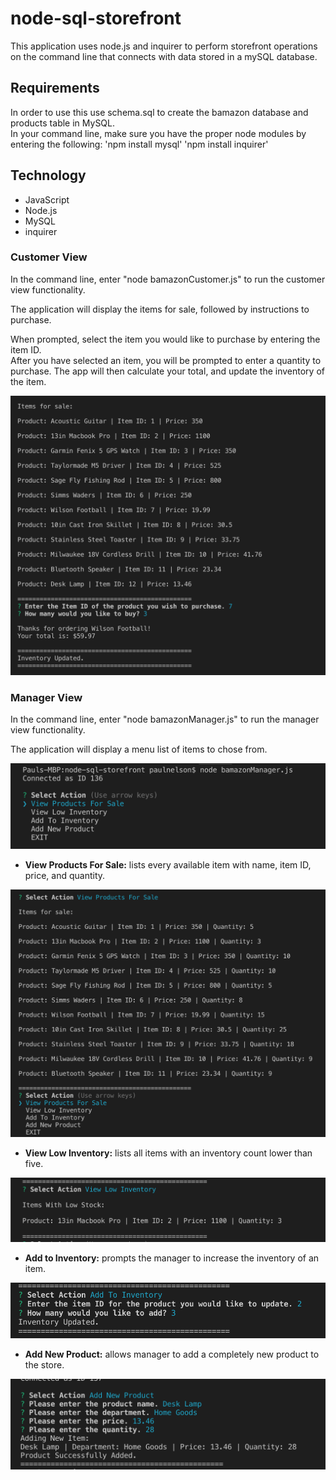 # node-sql-storefront

This application uses node.js and inquirer to perform storefront operations on the command line that connects with data stored in a mySQL database. 

## Requirements
In order to use this use schema.sql to create the bamazon database and products table in MySQL.  
In your command line, make sure you have the proper node modules by entering the following:
'npm install mysql'
'npm install inquirer'

## Technology
* JavaScript
* Node.js
* MySQL
* inquirer

### Customer View

In the command line, enter "node bamazonCustomer.js" to run the customer view functionality.

The application will display the items for sale, followed by instructions to purchase.

When prompted, select the item you would like to purchase by entering the item ID.  
After you have selected an item, you will be prompted to enter a quantity to purchase.
The app will then calculate your total, and update the inventory of the item.

![alt text](images/customer-view.png "Customer View in terminal")

### Manager View

In the command line, enter "node bamazonManager.js" to run the manager view functionality.

The application will display a menu list of items to chose from.

![alt text](images/manager-menu.png "menu list in terminal")

* __View Products For Sale:__  lists every available item with name, item ID, price, and quantity.

![alt text](images/view-products.png "View Products For Sale result in terminal")

* __View Low Inventory:__  lists all items with an inventory count lower than five.

![alt text](images/view-low-inventory.png "View Low Inventory result in terminal")

* __Add to Inventory:__  prompts the manager to increase the inventory of an item.

![alt text](images/add-inventory.png "Add to Inventory result in terminal")

* __Add New Product:__  allows manager to add a completely new product to the store.

![alt text](images/add-new-product.png "Add New Product result in terminal")


